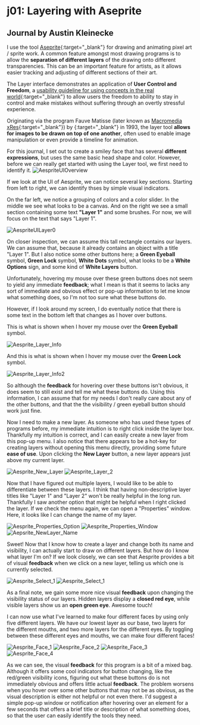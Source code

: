 # j01: Layering with Aseprite
## Journal by Austin Kleinecke
I use the tool [Aseprite](https://www.aseprite.org/){:target="_blank"} for drawing and animating pixel art / sprite work. A common feature amongst most drawing programs is to allow the **separation of different layers** of the drawing onto different transparencies. This can be an important feature for artists, as it allows easier tracking and adjusting of different sections of their art.

The Layer interface demonstrates an application of **User Control and Freedom**, a [usability guideline for using concepts in the real world](https://www.nngroup.com/articles/ten-usability-heuristics/){:target="_blank"} to allow users the freedom to ability to stay in control and make mistakes without suffering through an overtly stressful experience.

Originating via the program Fauve Matisse (later known as [Macromedia xRes](https://en.wikipedia.org/wiki/Macromedia_xRes){:target="_blank"}) by [](https://en.wikipedia.org/wiki/Fauve_Software){:target="_blank"} in 1993, the layer tool **allows for images to be drawn on top of one another**, often used to enable image manipulation or even provide a timeline for animation.

For this journal, I set out to create a smiley face that has several **different expressions**, but uses the same basic head shape and color. However, before we can really get started with using the Layer tool, we first need to identify it. 
![AespriteUIOverview](/assets/Aesprite_Overview.png)

If we look at the UI of Aesprite, we can notice several key sections. Starting from left to right, we can identify thses by simple visual indicators.

On the far left, we notice a grouping of colors and a color slider.
In the middle we see what looks to be a canvas. And on the right we see a small section containing some text **"Layer 1"** and some brushes. For now, we will focus on the text that says "Layer 1".

![AespriteUILayer0](/assets/Aesprite_Layer_View_0.png)

On closer inspection, we can assume this tall rectangle contains our layers. We can assume that, because it already contains an object with a title "Layer 1". But I also notice some other buttons here; a **Green Eyeball** symbol, **Green Lock** symbol, **White Dots** symbol, what looks to be a **White Options** sign, and some kind of **White Layers** button.

Unfortunately, hovering my mouse over these green buttons does not seem to yield any immediate **feedback**; what I mean is that it seems to lacks any sort of immediate and obvious effect or pop-up information to let me know what something does, so I'm not too sure what these buttons do. 

However, if I look around my screen, I do eventually notice that there is some text in the bottom left that changes as I hover over buttons.

This is what is shown when I hover my mouse over the **Green Eyeball** symbol.

![Aesprite_Layer_Info](/assets/Aesprite_Layer_Info_0.png)

And this is what is shown when I hover my mouse over the **Green Lock** symbol.

![Aesprite_Layer_Info2](/assets/Aesprite_Layer_Info_1.png)

So although the **feedback** for hovering over these buttons isn't obvious, it does seem to still exist and tell me what these buttons do. Using this information, I can assume that for my needs I don't really care about any of the other buttons, and that the the visibility / green eyeball button should work just fine.

Now I need to make a new layer. As someone who has used these types of programs before, my immediate intuition is to right click inside the layer box. Thankfully my intuition is correct, and I can easily create a new layer from this pop-up menu. I also notice that there appears to be a hot-key for creating layers without opening this menu directly, providing some future **ease of use**. Upon clicking the **New Layer** button, a new layer appears just above my current layer.

![Aesprite_New_Layer](/assets/Aesprite_New_Layer.png)
![Aesprite_Layer_2](/assets/Aesprite_Layer_View_1.png)

Now that I have figured out multiple layers, I would like to be able to differentiate between these layers. I think that having non-descriptive layer titles like "Layer 1" and "Layer 2" won't be really helpful in the long run. Thankfully I saw another option that might be helpful when I right clicked the layer. If we check the menu again, we can open a "Properties" window. Here, it looks like I can change the name of my layer.

![Aesprite_Properties_Option](/assets/Aesprite_Properties_Hover.png)
![Aesprite_Properties_Window](/assets/Aesprite_Properties_Window.png)
![Aepsrite_NewLayer_Name](/assets/Aesprite_New_Layer_Name.png)

Sweet! Now that I know how to create a layer and change both its name and visibility, I can actually start to draw on different layers. But how do I know what layer I'm on? If we look closely, we can see that Aesprite provides a bit of visual **feedback** when we click on a new layer, telling us which one is currently selected.

![Aesprite_Select_1](/assets/Aesprite_Layer_Select_1.png)
![Aesprite_Select_1](/assets/Aesprite_Layer_Select_2.png)

As a final note, we gain some more nice visual **feedback** upon changing the visibility status of our layers. Hidden layers display a **closed red eye**, while visible layers show us an **open green eye**. Awesome touch!

I can now use what I've learned to make four different faces by using only five different layers. We have our lowest layer as our base, two layers for the different mouths, and two more layers for the different eyes. By toggling between these different eyes and mouths, we can make four different faces!

![Aesprite_Face_1](/assets/Aesprite_Pensive_1.png)
![Aesprite_Face_2](/assets/Aesprite_Pensive_2.png)
![Aesprite_Face_3](/assets/Aesprite_Happy_1.png)
![Aesprite_Face_4](/assets/Aesprite_Happy_2.png)

As we can see, the visual **feedback** for this program is a bit of a mixed bag. Although it offers some cool indicators for button changing, like the red/green visibility icons, figuring out what these buttons do is not immediately obvious and offers little actual **feedback**. The problem worsens when you hover over some other buttons that may not be as obvious, as the visual description is either not helpful or not even there. I'd suggest a simple pop-up window or notification after hovering over an element for a few seconds that offers a brief title or description of what something does, so that the user can easily identify the tools they need.
